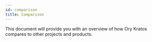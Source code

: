 ```yaml
---
id: comparison
title: Comparison
---
```


This document will provide you with an overview of how Ory Kratos compares to
other projects and products.

